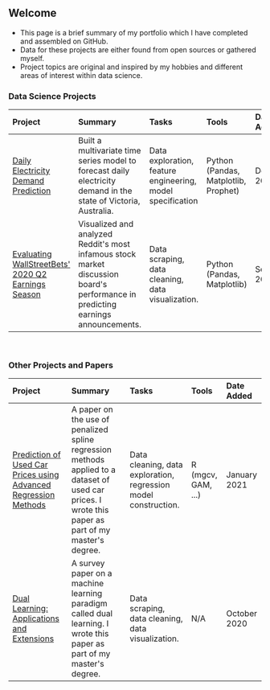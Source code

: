 ## Welcome
- This page is a brief summary of my portfolio which I have completed and assembled on GitHub. 
- Data for these projects are either found from open sources or gathered myself.
- Project topics are original and inspired by my hobbies and different areas of interest within data science. 

### Data Science Projects
|Project|Summary|Tasks|Tools|Date Added|
|:------|:----------|:-------|:-------|:-------|
|<a href="https://github.com/alexcleung/victoria-electricity">Daily Electricity Demand Prediction</a>|Built a multivariate time series model to forecast daily electricity demand in the state of Victoria, Australia.|Data exploration, feature engineering, model specification|Python (Pandas, Matplotlib, Prophet)|December 2020|
|<a href="https://github.com/alexcleung/wsb-q2-2020">Evaluating WallStreetBets' 2020 Q2 Earnings Season</a>|Visualized and analyzed Reddit's most infamous stock market discussion board's performance in predicting earnings announcements.|Data scraping, data cleaning, data visualization.|Python (Pandas, Matplotlib)|September 2020|

&nbsp;

### Other Projects and Papers
|Project|Summary|Tasks|Tools|Date Added|
|:------|:----------|:-------|:-------|:-----------|
|<a href="https://github.com/alexcleung/used-car-prices">Prediction of Used Car Prices using Advanced Regression Methods</a>|A paper on the use of penalized spline regression methods applied to a dataset of used car prices. I wrote this paper as part of my master's degree.|Data cleaning, data exploration, regression model construction.|R (mgcv, GAM, ...)|January 2021|
|<a href="https://github.com/alexcleung/dual-learning/blob/main/Dual%20Learning%20Applications%20and%20Extensions.pdf">Dual Learning: Applications and Extensions</a>|A survey paper on a machine learning paradigm called dual learning. I wrote this paper as part of my master's degree.|Data scraping, data cleaning, data visualization.|N/A|October 2020|

